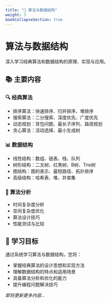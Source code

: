 ```yaml
---
title: "🧮 算法与数据结构"
weight: 3
bookCollapseSection: true
---
```


# 算法与数据结构

深入学习经典算法和数据结构的原理、实现与应用。

## 📚 主要内容

### 🔍 经典算法
- 排序算法：快速排序、归并排序、堆排序
- 搜索算法：二分搜索、深度优先、广度优先
- 动态规划：背包问题、最长子序列、路径规划
- 贪心算法：活动选择、最小生成树

### 📊 数据结构
- 线性结构：数组、链表、栈、队列
- 树形结构：二叉树、红黑树、B树、Trie树
- 图结构：图的表示、最短路径、拓扑排序
- 高级结构：哈希表、堆、并查集

### 🎯 算法分析
- 时间复杂度分析
- 空间复杂度优化
- 算法设计技巧
- 性能测试与比较

## 🚀 学习目标

通过系统学习算法与数据结构，您将：
- 掌握经典算法的设计思想和实现方法
- 理解数据结构的特点和适用场景
- 具备算法分析和优化的能力
- 提升编程问题解决技巧

*即将更新更多内容...*